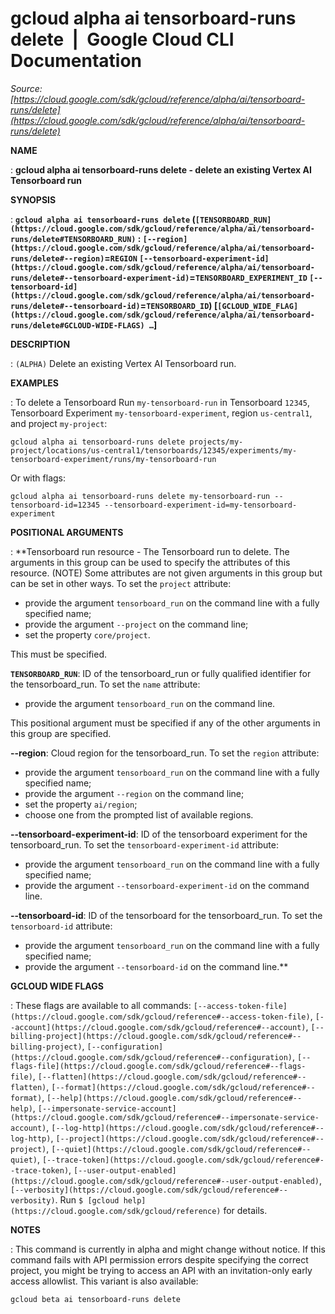 # gcloud alpha ai tensorboard-runs delete  |  Google Cloud CLI Documentation

*Source: [https://cloud.google.com/sdk/gcloud/reference/alpha/ai/tensorboard-runs/delete](https://cloud.google.com/sdk/gcloud/reference/alpha/ai/tensorboard-runs/delete)*

**NAME**

: **gcloud alpha ai tensorboard-runs delete - delete an existing Vertex AI Tensorboard run**

**SYNOPSIS**

: **`gcloud alpha ai tensorboard-runs delete` (`[TENSORBOARD_RUN](https://cloud.google.com/sdk/gcloud/reference/alpha/ai/tensorboard-runs/delete#TENSORBOARD_RUN)` : `[--region](https://cloud.google.com/sdk/gcloud/reference/alpha/ai/tensorboard-runs/delete#--region)`=`REGION` `[--tensorboard-experiment-id](https://cloud.google.com/sdk/gcloud/reference/alpha/ai/tensorboard-runs/delete#--tensorboard-experiment-id)`=`TENSORBOARD_EXPERIMENT_ID` `[--tensorboard-id](https://cloud.google.com/sdk/gcloud/reference/alpha/ai/tensorboard-runs/delete#--tensorboard-id)`=`TENSORBOARD_ID`) [`[GCLOUD_WIDE_FLAG](https://cloud.google.com/sdk/gcloud/reference/alpha/ai/tensorboard-runs/delete#GCLOUD-WIDE-FLAGS) …`]**

**DESCRIPTION**

: `(ALPHA)` Delete an existing Vertex AI Tensorboard run.

**EXAMPLES**

: To delete a Tensorboard Run `my-tensorboard-run` in Tensorboard
`12345`, Tensorboard Experiment
`my-tensorboard-experiment`, region `us-central1`, and
project `my-project`:

```
gcloud alpha ai tensorboard-runs delete projects/my-project/locations/us-central1/tensorboards/12345/experiments/my-tensorboard-experiment/runs/my-tensorboard-run
```

Or with flags:

```
gcloud alpha ai tensorboard-runs delete my-tensorboard-run --tensorboard-id=12345 --tensorboard-experiment-id=my-tensorboard-experiment
```

**POSITIONAL ARGUMENTS**

: **Tensorboard run resource - The Tensorboard run to delete. The arguments in this
group can be used to specify the attributes of this resource. (NOTE) Some
attributes are not given arguments in this group but can be set in other ways.
To set the `project` attribute:

- provide the argument `tensorboard_run` on the command line with a
fully specified name;
- provide the argument `--project` on the command line;
- set the property `core/project`.

This must be specified.

**`TENSORBOARD_RUN`**:
ID of the tensorboard_run or fully qualified identifier for the tensorboard_run.
To set the `name` attribute:

- provide the argument `tensorboard_run` on the command line.

This positional argument must be specified if any of the other arguments in this
group are specified.

**--region**:
Cloud region for the tensorboard_run.
To set the `region` attribute:

- provide the argument `tensorboard_run` on the command line with a
fully specified name;
- provide the argument `--region` on the command line;
- set the property `ai/region`;
- choose one from the prompted list of available regions.

**--tensorboard-experiment-id**:
ID of the tensorboard experiment for the tensorboard_run.
To set the `tensorboard-experiment-id` attribute:

- provide the argument `tensorboard_run` on the command line with a
fully specified name;
- provide the argument `--tensorboard-experiment-id` on the command
line.

**--tensorboard-id**:
ID of the tensorboard for the tensorboard_run.
To set the `tensorboard-id` attribute:

- provide the argument `tensorboard_run` on the command line with a
fully specified name;
- provide the argument `--tensorboard-id` on the command line.**

**GCLOUD WIDE FLAGS**

: These flags are available to all commands: `[--access-token-file](https://cloud.google.com/sdk/gcloud/reference#--access-token-file)`,
`[--account](https://cloud.google.com/sdk/gcloud/reference#--account)`, `[--billing-project](https://cloud.google.com/sdk/gcloud/reference#--billing-project)`,
`[--configuration](https://cloud.google.com/sdk/gcloud/reference#--configuration)`,
`[--flags-file](https://cloud.google.com/sdk/gcloud/reference#--flags-file)`,
`[--flatten](https://cloud.google.com/sdk/gcloud/reference#--flatten)`, `[--format](https://cloud.google.com/sdk/gcloud/reference#--format)`, `[--help](https://cloud.google.com/sdk/gcloud/reference#--help)`, `[--impersonate-service-account](https://cloud.google.com/sdk/gcloud/reference#--impersonate-service-account)`,
`[--log-http](https://cloud.google.com/sdk/gcloud/reference#--log-http)`,
`[--project](https://cloud.google.com/sdk/gcloud/reference#--project)`, `[--quiet](https://cloud.google.com/sdk/gcloud/reference#--quiet)`, `[--trace-token](https://cloud.google.com/sdk/gcloud/reference#--trace-token)`, `[--user-output-enabled](https://cloud.google.com/sdk/gcloud/reference#--user-output-enabled)`,
`[--verbosity](https://cloud.google.com/sdk/gcloud/reference#--verbosity)`.
Run `$ [gcloud help](https://cloud.google.com/sdk/gcloud/reference)` for details.

**NOTES**

: This command is currently in alpha and might change without notice. If this
command fails with API permission errors despite specifying the correct project,
you might be trying to access an API with an invitation-only early access
allowlist. This variant is also available:

```
gcloud beta ai tensorboard-runs delete
```